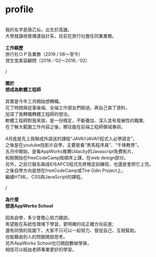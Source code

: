 # profile

<br>
我的名字是唐乙仙，出生於高雄。<br>
大學就讀視覺傳達設計系，目前在旅行社擔任同業業務。<br>
<br>
<b>工作經歷</b><br>
旅行社ＯＰ及業務（2019 / 06～至今）<br>
資生堂美容顧問（2016／02～2018／02）<br>
<br>
/<br>
<br>
<b>關於</b><br>
<b>想成為軟體工程師</b><br>
<br>
其實是今年三月開始想轉職。<br>
花了時間與從事後端、全端工作朋友們聊過，再自己查了資料，<br>
加深了我轉職轉體工程師的想法。<br>
軟體工程師對我來說，是一份穩定，不斷疊加、深入並有發展性的職業;<br>
在了解大範圍工作內容之後，嚮往能在前端工程師領域專研。<br>
<br>
4月底是先上我聯成外語送的課程“JAVA!!JAVA!!程式人必學語言”，<br>
之後是在youtube找影片自學，主要是看“黑馬程序員”、“千锋教育”。<br>
五月中開始，是看AppWorks推薦Udacity的Javascript免費影片、<br>
和剛開始在freeCodeCamp按順序上課，在web design部分。<br>
另外，之前已報名聯成6月APCS程式先修檢定訓練班，也還是會把它上完。<br>
之後自學方向是想在freeCodeCamp或The Odin Project上，<br>
繼續HTML、CSS與JavaScript的課程。<br>
<br>
/<br>
<br>
<b>為什麼</b><br>
<b>想進AppWorks School</b><br>
<br>
因為自學，多少會擔心努力錯誤。<br>
希望能在系統性環境下學習，更明確的往正確方向前進;<br>
還有同儕的氛圍下，大家不只可以一起努力、督促自己、互相幫助，<br>
也能藉由別人的問題開啟思考。<br>
另外AppWorks School也已開啟數梯學員，<br>
相信可以經由老師專業更好的學習。<br>
<br>
<br>


